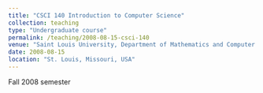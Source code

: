 ```yaml
---
title: "CSCI 140 Introduction to Computer Science"
collection: teaching
type: "Undergraduate course"
permalink: /teaching/2008-08-15-csci-140
venue: "Saint Louis University, Department of Mathematics and Computer Science"
date: 2008-08-15
location: "St. Louis, Missouri, USA"
---
```


Fall 2008 semester
